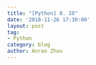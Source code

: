 ```yaml
---
title: "[Python] 8. IO"
date: '2018-11-26 17:30:00'
layout: post
tag:
- Python
category: blog
author: Anran Zhou
---
```


